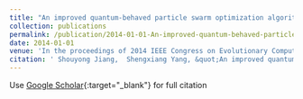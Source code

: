 ```yaml
---
title: "An improved quantum-behaved particle swarm optimization algorithm based on linear interpolation"
collection: publications
permalink: /publication/2014-01-01-An-improved-quantum-behaved-particle-swarm-optimization-algorithm-based-on-linear-interpolation
date: 2014-01-01
venue: 'In the proceedings of 2014 IEEE Congress on Evolutionary Computation (CEC)'
citation: ' Shouyong Jiang,  Shengxiang Yang, &quot;An improved quantum-behaved particle swarm optimization algorithm based on linear interpolation.&quot; In the proceedings of 2014 IEEE Congress on Evolutionary Computation (CEC), 2014.'
---
```

Use [Google Scholar](https://scholar.google.com/scholar?q=An+improved+quantum+behaved+particle+swarm+optimization+algorithm+based+on+linear+interpolation){:target="_blank"} for full citation
